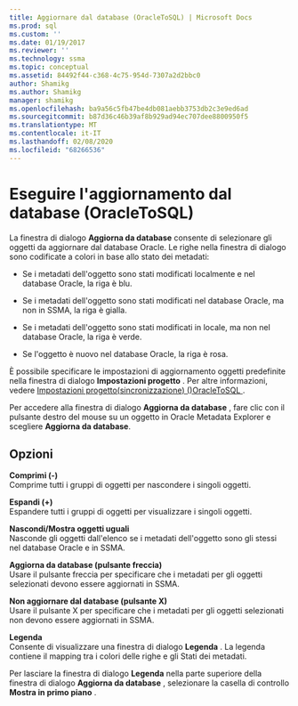 ```yaml
---
title: Aggiornare dal database (OracleToSQL) | Microsoft Docs
ms.prod: sql
ms.custom: ''
ms.date: 01/19/2017
ms.reviewer: ''
ms.technology: ssma
ms.topic: conceptual
ms.assetid: 84492f44-c368-4c75-954d-7307a2d2bbc0
author: Shamikg
ms.author: Shamikg
manager: shamikg
ms.openlocfilehash: ba9a56c5fb47be4db081aebb3753db2c3e9ed6ad
ms.sourcegitcommit: b87d36c46b39af8b929ad94ec707dee8800950f5
ms.translationtype: MT
ms.contentlocale: it-IT
ms.lasthandoff: 02/08/2020
ms.locfileid: "68266536"
---
```

# <a name="refresh-from-database-oracletosql"></a>Eseguire l'aggiornamento dal database (OracleToSQL)
La finestra di dialogo **Aggiorna da database** consente di selezionare gli oggetti da aggiornare dal database Oracle. Le righe nella finestra di dialogo sono codificate a colori in base allo stato dei metadati:  
  
-   Se i metadati dell'oggetto sono stati modificati localmente e nel database Oracle, la riga è blu.  
  
-   Se i metadati dell'oggetto sono stati modificati nel database Oracle, ma non in SSMA, la riga è gialla.  
  
-   Se i metadati dell'oggetto sono stati modificati in locale, ma non nel database Oracle, la riga è verde.  
  
-   Se l'oggetto è nuovo nel database Oracle, la riga è rosa.  
  
È possibile specificare le impostazioni di aggiornamento oggetti predefinite nella finestra di dialogo **Impostazioni progetto** . Per altre informazioni, vedere [Impostazioni progetto&#40;sincronizzazione&#41; &#40;&#41;OracleToSQL ](../../ssma/oracle/project-settings-synchronization-oracletosql.md).  
  
Per accedere alla finestra di dialogo **Aggiorna da database** , fare clic con il pulsante destro del mouse su un oggetto in Oracle Metadata Explorer e scegliere **Aggiorna da database**.  
  
## <a name="options"></a>Opzioni  
**Comprimi (-)**  
Comprime tutti i gruppi di oggetti per nascondere i singoli oggetti.  
  
**Espandi (+)**  
Espandere tutti i gruppi di oggetti per visualizzare i singoli oggetti.  
  
**Nascondi/Mostra oggetti uguali**  
Nasconde gli oggetti dall'elenco se i metadati dell'oggetto sono gli stessi nel database Oracle e in SSMA.  
  
**Aggiorna da database (pulsante freccia)**  
Usare il pulsante freccia per specificare che i metadati per gli oggetti selezionati devono essere aggiornati in SSMA.  
  
**Non aggiornare dal database (pulsante X)**  
Usare il pulsante X per specificare che i metadati per gli oggetti selezionati non devono essere aggiornati in SSMA.  
  
**Legenda**  
Consente di visualizzare una finestra di dialogo **Legenda** . La legenda contiene il mapping tra i colori delle righe e gli Stati dei metadati.  
  
Per lasciare la finestra di dialogo **Legenda** nella parte superiore della finestra di dialogo **Aggiorna da database** , selezionare la casella di controllo **Mostra in primo piano** .  
  
